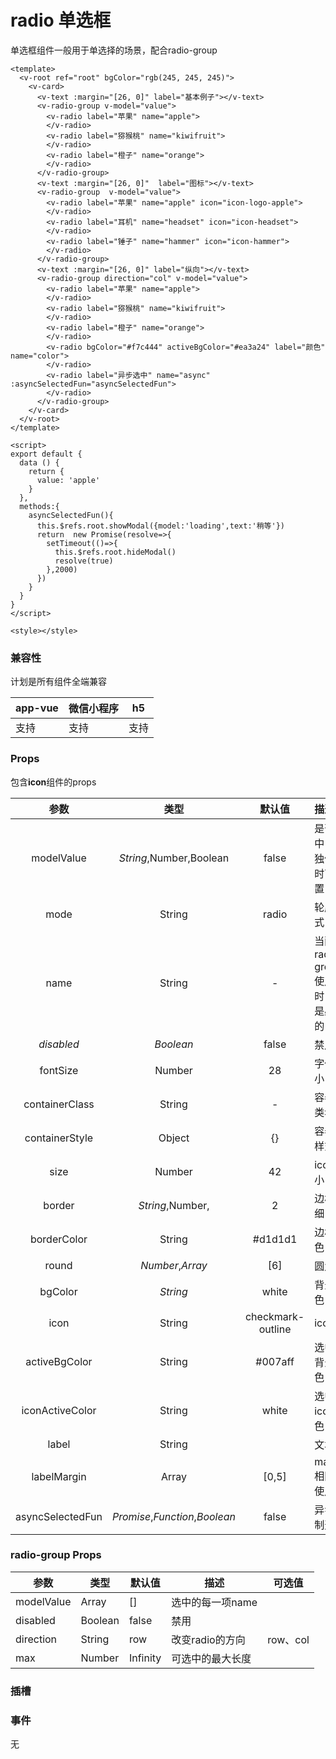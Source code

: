 # radio 单选框

 单选框组件一般用于单选择的场景，配合radio-group

<webview url="/pages/form/radio"></webview>

```vue
<template>
  <v-root ref="root" bgColor="rgb(245, 245, 245)">
    <v-card>
      <v-text :margin="[26, 0]" label="基本例子"></v-text>
      <v-radio-group v-model="value">
        <v-radio label="苹果" name="apple">
        </v-radio>
        <v-radio label="猕猴桃" name="kiwifruit">
        </v-radio>
        <v-radio label="橙子" name="orange">
        </v-radio>
      </v-radio-group>
      <v-text :margin="[26, 0]"  label="图标"></v-text>
      <v-radio-group  v-model="value">
        <v-radio label="苹果" name="apple" icon="icon-logo-apple">
        </v-radio>
        <v-radio label="耳机" name="headset" icon="icon-headset">
        </v-radio>
        <v-radio label="锤子" name="hammer" icon="icon-hammer">
        </v-radio>
      </v-radio-group>
      <v-text :margin="[26, 0]" label="纵向"></v-text>
      <v-radio-group direction="col" v-model="value">
        <v-radio label="苹果" name="apple">
        </v-radio>
        <v-radio label="猕猴桃" name="kiwifruit">
        </v-radio>
        <v-radio label="橙子" name="orange">
        </v-radio>
        <v-radio bgColor="#f7c444" activeBgColor="#ea3a24" label="颜色" name="color">
        </v-radio>
        <v-radio label="异步选中" name="async" :asyncSelectedFun="asyncSelectedFun">
        </v-radio>
      </v-radio-group>
    </v-card>
  </v-root>
</template>

<script>
export default {
  data () {
    return {
      value: 'apple'
    }
  },
  methods:{
    asyncSelectedFun(){
      this.$refs.root.showModal({model:'loading',text:'稍等'})
      return  new Promise(resolve=>{
        setTimeout(()=>{
          this.$refs.root.hideModal()
          resolve(true)
        },2000)
      })
    }
  }
}
</script>

<style></style>
```


### 兼容性

计划是所有组件全端兼容

| app-vue | 微信小程序 | h5   |
| ------- | ---------- | ---- |
| 支持    | 支持       | 支持 |

### Props

包含**icon**组件的props

|       参数       |              类型              |      默认值       | 描述                                | 可选值        |
| :--------------: | :----------------------------: | :---------------: | :---------------------------------- | ------------- |
|    modelValue    |    *String*,Number,Boolean     |       false       | 是否选中，单独使用时可配置          |               |
|       mode       |             String             |       radio       | 轮廓模式                            | radio、button |
|       name       |             String             |         -         | 当配合radio-group使用时，它是必填的 |               |
|    *disabled*    |           *Boolean*            |       false       | 禁用                                |               |
|     fontSize     |             Number             |        28         | 字体大小                            |               |
|  containerClass  |             String             |         -         | 容器的类名                          |               |
|  containerStyle  |             Object             |        {}         | 容器的样式                          |               |
|       size       |             Number             |        42         | icon大小                            |               |
|      border      |        *String*,Number,        |         2         | 边框粗细                            |               |
|   borderColor    |             String             |     \#d1d1d1      | 边框颜色                            |               |
|      round       |        *Number*,*Array*        |        [6]        | 圆角                                |               |
|     bgColor      |            *String*            |       white       | 背景颜色                            |               |
|       icon       |             String             | checkmark-outline | icon                                |               |
|  activeBgColor   |             String             |      #007aff      | 选中的背景颜色                      |               |
| iconActiveColor  |             String             |       white       | 选中的icon颜色                      |               |
|      label       |             String             |                   | 文本                                |               |
|   labelMargin    |             Array              |       [0,5]       | margin相同的使用                    |               |
| asyncSelectedFun | *Promise*,*Function*,*Boolean* |       false       | 异步控制选中                        |               |

### radio-group Props

| 参数       | 类型    | 默认值   | 描述             | 可选值   |
| ---------- | ------- | -------- | ---------------- | -------- |
| modelValue | Array   | []       | 选中的每一项name |          |
| disabled   | Boolean | false    | 禁用             |          |
| direction  | String  | row      | 改变radio的方向  | row、col |
| max        | Number  | Infinity | 可选中的最大长度 |          |



### 插槽

### 事件

无